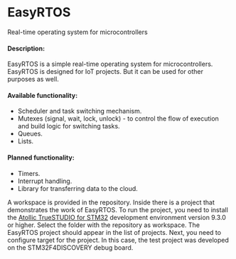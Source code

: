 # EasyRTOS
Real-time operating system for microcontrollers

#### Description: 
EasyRTOS is a simple real-time operating system for microcontrollers. EasyRTOS is designed for IoT projects. But it can be used for other purposes as well.

#### Available functionality:
* Scheduler and task switching mechanism.
* Mutexes (signal, wait, lock, unlock) - to control the flow of execution and build logic for switching tasks.
* Queues.
* Lists.

#### Planned functionality:
* Timers.
* Interrupt handling.
* Library for transferring data to the cloud.


A workspace is provided in the repository. Inside there is a project that demonstrates the work of EasyRTOS. To run the project, you need to install the [Atollic TrueSTUDIO for STM32](https://atollic.com/truestudio/) development environment version 9.3.0 or higher. Select the folder with the repository as workspace. The EasyRTOS project should appear in the list of projects. Next, you need to configure target for the project. In this case, the test project was developed on the STM32F4DISCOVERY debug board.
